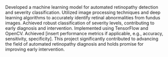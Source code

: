 Developed a machine learning model for automated retinopathy detection and severity classification.
Utilized image processing techniques and deep learning algorithms to accurately identify retinal
abnormalities from fundus images. Achieved robust classification of severity levels, contributing to early
diagnosis and intervention. Implemented using TensorFlow and OpenCV. Achieved [insert performance
metrics if applicable, e.g., accuracy, sensitivity, specificity]. This project significantly contributed to
advancing the field of automated retinopathy diagnosis and holds promise for improving early intervention.
